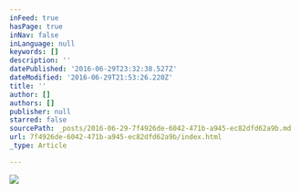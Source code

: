 ```yaml
---
inFeed: true
hasPage: true
inNav: false
inLanguage: null
keywords: []
description: ''
datePublished: '2016-06-29T23:32:38.527Z'
dateModified: '2016-06-29T21:53:26.220Z'
title: ''
author: []
authors: []
publisher: null
starred: false
sourcePath: _posts/2016-06-29-7f4926de-6042-471b-a945-ec82dfd62a9b.md
url: 7f4926de-6042-471b-a945-ec82dfd62a9b/index.html
_type: Article

---
```

![](https://the-grid-user-content.s3-us-west-2.amazonaws.com/149408cb-a800-41cf-84b9-12cbd799424a.jpg)